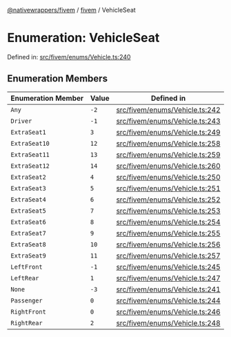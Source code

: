 [@nativewrappers/fivem](../../README.md) / [fivem](../README.md) / VehicleSeat

# Enumeration: VehicleSeat

Defined in: [src/fivem/enums/Vehicle.ts:240](https://github.com/nativewrappers/nativewrappers/blob/b3515708998f90e7d7096e3fffccb36c69d6b942/src/fivem/enums/Vehicle.ts#L240)

## Enumeration Members

| Enumeration Member | Value | Defined in |
| ------ | ------ | ------ |
| <a id="any"></a> `Any` | `-2` | [src/fivem/enums/Vehicle.ts:242](https://github.com/nativewrappers/nativewrappers/blob/b3515708998f90e7d7096e3fffccb36c69d6b942/src/fivem/enums/Vehicle.ts#L242) |
| <a id="driver"></a> `Driver` | `-1` | [src/fivem/enums/Vehicle.ts:243](https://github.com/nativewrappers/nativewrappers/blob/b3515708998f90e7d7096e3fffccb36c69d6b942/src/fivem/enums/Vehicle.ts#L243) |
| <a id="extraseat1"></a> `ExtraSeat1` | `3` | [src/fivem/enums/Vehicle.ts:249](https://github.com/nativewrappers/nativewrappers/blob/b3515708998f90e7d7096e3fffccb36c69d6b942/src/fivem/enums/Vehicle.ts#L249) |
| <a id="extraseat10"></a> `ExtraSeat10` | `12` | [src/fivem/enums/Vehicle.ts:258](https://github.com/nativewrappers/nativewrappers/blob/b3515708998f90e7d7096e3fffccb36c69d6b942/src/fivem/enums/Vehicle.ts#L258) |
| <a id="extraseat11"></a> `ExtraSeat11` | `13` | [src/fivem/enums/Vehicle.ts:259](https://github.com/nativewrappers/nativewrappers/blob/b3515708998f90e7d7096e3fffccb36c69d6b942/src/fivem/enums/Vehicle.ts#L259) |
| <a id="extraseat12"></a> `ExtraSeat12` | `14` | [src/fivem/enums/Vehicle.ts:260](https://github.com/nativewrappers/nativewrappers/blob/b3515708998f90e7d7096e3fffccb36c69d6b942/src/fivem/enums/Vehicle.ts#L260) |
| <a id="extraseat2"></a> `ExtraSeat2` | `4` | [src/fivem/enums/Vehicle.ts:250](https://github.com/nativewrappers/nativewrappers/blob/b3515708998f90e7d7096e3fffccb36c69d6b942/src/fivem/enums/Vehicle.ts#L250) |
| <a id="extraseat3"></a> `ExtraSeat3` | `5` | [src/fivem/enums/Vehicle.ts:251](https://github.com/nativewrappers/nativewrappers/blob/b3515708998f90e7d7096e3fffccb36c69d6b942/src/fivem/enums/Vehicle.ts#L251) |
| <a id="extraseat4"></a> `ExtraSeat4` | `6` | [src/fivem/enums/Vehicle.ts:252](https://github.com/nativewrappers/nativewrappers/blob/b3515708998f90e7d7096e3fffccb36c69d6b942/src/fivem/enums/Vehicle.ts#L252) |
| <a id="extraseat5"></a> `ExtraSeat5` | `7` | [src/fivem/enums/Vehicle.ts:253](https://github.com/nativewrappers/nativewrappers/blob/b3515708998f90e7d7096e3fffccb36c69d6b942/src/fivem/enums/Vehicle.ts#L253) |
| <a id="extraseat6"></a> `ExtraSeat6` | `8` | [src/fivem/enums/Vehicle.ts:254](https://github.com/nativewrappers/nativewrappers/blob/b3515708998f90e7d7096e3fffccb36c69d6b942/src/fivem/enums/Vehicle.ts#L254) |
| <a id="extraseat7"></a> `ExtraSeat7` | `9` | [src/fivem/enums/Vehicle.ts:255](https://github.com/nativewrappers/nativewrappers/blob/b3515708998f90e7d7096e3fffccb36c69d6b942/src/fivem/enums/Vehicle.ts#L255) |
| <a id="extraseat8"></a> `ExtraSeat8` | `10` | [src/fivem/enums/Vehicle.ts:256](https://github.com/nativewrappers/nativewrappers/blob/b3515708998f90e7d7096e3fffccb36c69d6b942/src/fivem/enums/Vehicle.ts#L256) |
| <a id="extraseat9"></a> `ExtraSeat9` | `11` | [src/fivem/enums/Vehicle.ts:257](https://github.com/nativewrappers/nativewrappers/blob/b3515708998f90e7d7096e3fffccb36c69d6b942/src/fivem/enums/Vehicle.ts#L257) |
| <a id="leftfront"></a> `LeftFront` | `-1` | [src/fivem/enums/Vehicle.ts:245](https://github.com/nativewrappers/nativewrappers/blob/b3515708998f90e7d7096e3fffccb36c69d6b942/src/fivem/enums/Vehicle.ts#L245) |
| <a id="leftrear"></a> `LeftRear` | `1` | [src/fivem/enums/Vehicle.ts:247](https://github.com/nativewrappers/nativewrappers/blob/b3515708998f90e7d7096e3fffccb36c69d6b942/src/fivem/enums/Vehicle.ts#L247) |
| <a id="none"></a> `None` | `-3` | [src/fivem/enums/Vehicle.ts:241](https://github.com/nativewrappers/nativewrappers/blob/b3515708998f90e7d7096e3fffccb36c69d6b942/src/fivem/enums/Vehicle.ts#L241) |
| <a id="passenger"></a> `Passenger` | `0` | [src/fivem/enums/Vehicle.ts:244](https://github.com/nativewrappers/nativewrappers/blob/b3515708998f90e7d7096e3fffccb36c69d6b942/src/fivem/enums/Vehicle.ts#L244) |
| <a id="rightfront"></a> `RightFront` | `0` | [src/fivem/enums/Vehicle.ts:246](https://github.com/nativewrappers/nativewrappers/blob/b3515708998f90e7d7096e3fffccb36c69d6b942/src/fivem/enums/Vehicle.ts#L246) |
| <a id="rightrear"></a> `RightRear` | `2` | [src/fivem/enums/Vehicle.ts:248](https://github.com/nativewrappers/nativewrappers/blob/b3515708998f90e7d7096e3fffccb36c69d6b942/src/fivem/enums/Vehicle.ts#L248) |
